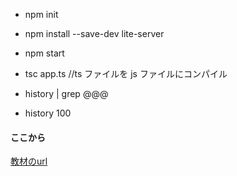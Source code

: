 - npm init
- npm install --save-dev lite-server
- npm start
- tsc app.ts //ts ファイルを js ファイルにコンパイル

- history | grep @@@
- history 100

#### ここから

[教材のurl](https://www.udemy.com/course/understanding-typescript-jp/learn/lecture/17812928#content)
